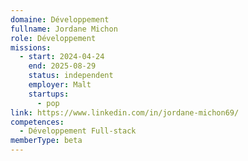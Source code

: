 ```yaml
---
domaine: Développement
fullname: Jordane Michon
role: Développement
missions:
  - start: 2024-04-24
    end: 2025-08-29
    status: independent
    employer: Malt
    startups:
      - pop
link: https://www.linkedin.com/in/jordane-michon69/
competences:
  - Développement Full-stack
memberType: beta
---
```

